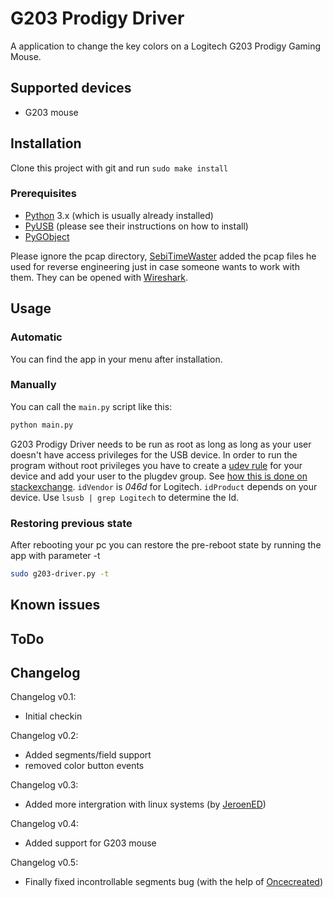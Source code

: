 # G203 Prodigy Driver
A application to change the key colors on a Logitech G203 Prodigy Gaming Mouse.

## Supported devices

* G203 mouse

## Installation
Clone this project with git and run `sudo make install`

### Prerequisites
* [Python](https://www.python.org/) 3.x (which is usually already installed)
* [PyUSB](https://github.com/walac/pyusb) (please see their instructions on how to install)
* [PyGObject](https://wiki.gnome.org/action/show/Projects/PyGObject)

Please ignore the pcap directory, [SebiTimeWaster](https://github.com/SebiTimeWaster) added the pcap files he used for reverse engineering just in case someone wants to work with them. They can be opened with [Wireshark](https://en.wikipedia.org/wiki/Wireshark).

## Usage

### Automatic
You can find the app in your menu after installation.

### Manually
You can call the `main.py` script like this:

```Bash
python main.py
```

G203 Prodigy Driver needs to be run as root as long as long as your user doesn't have access privileges for the USB device.
In order to run the program without root privileges you have to create a [udev rule](https://wiki.archlinux.org/index.php/udev#About_udev_rules) for your device and add your user to the plugdev group. See [how this is done on stackexchange](https://stackoverflow.com/a/48477830/7809404). `idVendor` is *046d* for Logitech. `idProduct` depends on your device. Use `lsusb | grep Logitech` to determine the Id.

### Restoring previous state
After rebooting your pc you can restore the pre-reboot state by running the app with parameter -t

```Bash
sudo g203-driver.py -t
```

## Known issues


## ToDo


## Changelog
Changelog v0.1:
* Initial checkin

Changelog v0.2:
* Added segments/field support
* removed color button events

Changelog v0.3:
* Added more intergration with linux systems (by [JeroenED](https://github.com/JeroenED))

Changelog v0.4:
* Added support for G203 mouse

Changelog v0.5:
* Finally fixed incontrollable segments bug (with the help of [Oncecreated](https://github.com/oncecreated))
